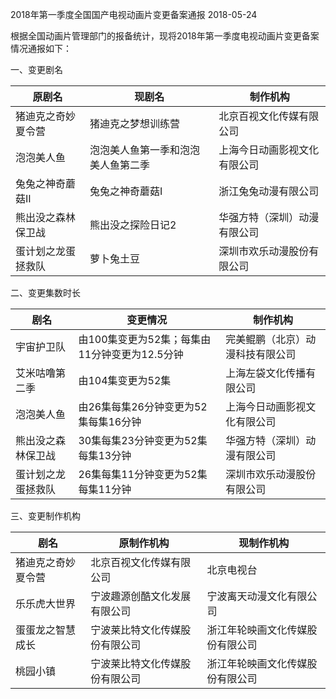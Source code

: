 2018年第一季度全国国产电视动画片变更备案通报
2018-05-24    

根据全国动画片管理部门的报备统计，现将2018年第一季度电视动画片变更备案情况通报如下：

一、变更剧名 


|原剧名 | 现剧名 | 制作机构|
|----|-----|----- |
|猪迪克之奇妙夏令营 | 猪迪克之梦想训练营 | 北京百视文化传媒有限公司 |
|泡泡美人鱼 | 泡泡美人鱼第一季和泡泡美人鱼第二季 | 上海今日动画影视文化有限公司 |
|兔兔之神奇蘑菇II | 兔兔之神奇蘑菇I | 浙江兔兔动漫有限公司 |
|熊出没之森林保卫战 | 熊出没之探险日记2 | 华强方特（深圳）动漫有限公司 |
|蛋计划之龙蛋拯救队 | 萝卜兔土豆 | 深圳市欢乐动漫股份有限公司|

 

二、变更集数时长
 

|剧名 | 变更情况 | 制作机构|
|---|------|----- |
|宇宙护卫队 | 由100集变更为52集；每集由11分钟变更为12.5分钟 | 完美鲲鹏（北京）动漫科技有限公司 |
|艾米咕噜第二季 | 由104集变更为52集 | 上海左袋文化传播有限公司 |
|泡泡美人鱼 | 由26集每集26分钟变更为52集每集16分钟 | 上海今日动画影视文化有限公司 |
|熊出没之森林保卫战 | 30集每集23分钟变更为52集每集13分钟 | 华强方特（深圳）动漫有限公司 |
|蛋计划之龙蛋拯救队 | 26集每集11分钟变更为52集每集11分钟 | 深圳市欢乐动漫股份有限公司|

 

三、变更制作机构 
 

|剧名 | 原制作机构 | 现制作机构|
|---|-------|------ |
|猪迪克之奇妙夏令营 | 北京百视文化传媒有限公司 | 北京电视台 |
|乐乐虎大世界 | 宁波趣源创酷文化发展有限公司 | 宁波离天动漫文化有限公司 |
|蛋蛋龙之智慧成长 | 宁波莱比特文化传媒股份有限公司 | 浙江年轮映画文化传媒股份有限公司 |
|桃园小镇 | 宁波莱比特文化传媒股份有限公司 | 浙江年轮映画文化传媒股份有限公司|